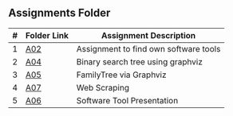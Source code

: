 
##  Assignments Folder

|   #   | Folder Link | Assignment Description |
| :---: | ----------- | ---------------------- |
|    1  |  [A02](https://github.com/Nagavamshikrishna/4883-SoftwareTools-Naga/tree/main/assignments/A02)| Assignment to find own software tools|  
|    2  |  [A04](https://github.com/Nagavamshikrishna/4883-SoftwareTools-Naga/tree/main/assignments/A04)| Binary search tree using graphviz| 
|    3 |  [A05](https://github.com/Nagavamshikrishna/4883-SoftwareTools-Naga/tree/main/assignments/A05)| FamilyTree via Graphviz| 
|    4 |  [A07](https://github.com/Nagavamshikrishna/4883-SoftwareTools-Naga/tree/main/assignments/A07)| Web Scraping| 
|    5|  [A06](https://github.com/Nagavamshikrishna/4883-SoftwareTools-Naga/tree/main/assignments/A06)| Software Tool Presentation| 
                  

